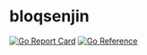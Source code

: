 # bloqsenjin

[![Go Report Card](https://goreportcard.com/badge/github.com/bloqs-sites/bloqsenjin)](https://goreportcard.com/report/github.com/bloqs-sites/bloqsenjin)
[![Go Reference](https://pkg.go.dev/badge/github.com/bloqs-sites/bloqsenjin.svg)](https://pkg.go.dev/github.com/bloqs-sites/bloqsenjin)
